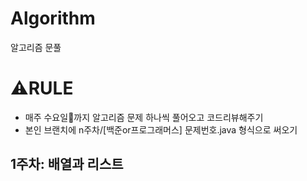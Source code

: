 # Algorithm
알고리즘 문풀

# ⚠️RULE
- 매주 수요일🌅까지 알고리즘 문제 하나씩 풀어오고 코드리뷰해주기
- 본인 브랜치에 n주차/[백준or프로그래머스] 문제번호.java 형식으로 써오기

## 1주차: 배열과 리스트

